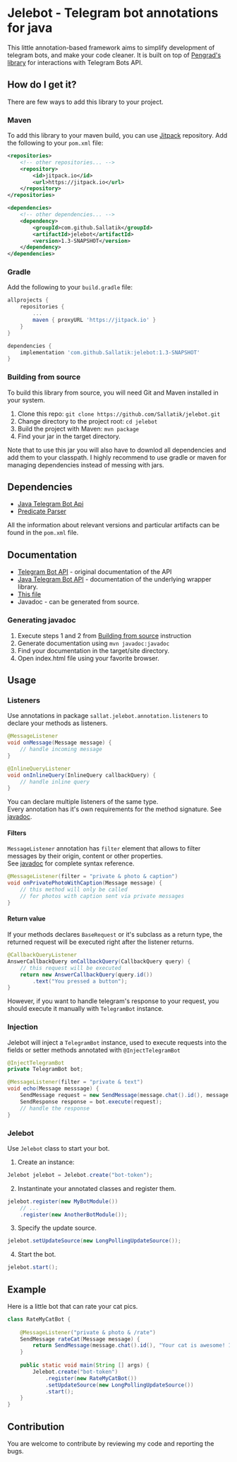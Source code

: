 # Jelebot - Telegram bot annotations for java

This little annotation-based framework aims to simplify development of telegram bots, and make your code cleaner.
It is built on top of [Pengrad's library](https://github.com/pengrad/java-telegram-bot-api) for interactions with Telegram Bots API.

## How do I get it?

There are few ways to add this library to your project.

### Maven

To add this library to your maven build, you can use [Jitpack](https://jitpack.io) repository.
Add the following to your `pom.xml` file:

```xml
<repositories>
	<!-- other repositories... --> 
	<repository>
		<id>jitpack.io</id>
		<url>https://jitpack.io</url>
	</repository>
</repositories>

<dependencies>
	<!-- other dependencies... -->
	<dependency>
		<groupId>com.github.Sallatik</groupId>
		<artifactId>jelebot</artifactId>
		<version>1.3-SNAPSHOT</version>
	</dependency>
</dependencies>
```

### Gradle

Add the following to your `build.gradle` file:

```groovy
allprojects {
    repositories {
        ...
        maven { proxyURL 'https://jitpack.io' }
    }
}

dependencies {
    implementation 'com.github.Sallatik:jelebot:1.3-SNAPSHOT'
}
```

### Building from source

To build this library from source, you will need Git and Maven installed in your system.

1. Clone this repo: `git clone https://github.com/Sallatik/jelebot.git`
2. Change directory to the project root: `cd jelebot`
3. Build the project with Maven: `mvn package`
4. Find your jar in the target directory.

Note that to use this jar you will also have to downlod all dependencies and add them to your classpath.
I highly recommend to use gradle or maven for managing dependencies instead of messing with jars.

## Dependencies

- [Java Telegram Bot Api](https://github.com/pengrad/java-telegram-bot-api)
- [Predicate Parser](https://github.com/Sallatik/predicate-parser)

All the information about relevant versions and particular artifacts can be found in the `pom.xml` file.

## Documentation

- [Telegram Bot API](https://core.telegram.org/bots/api) - original documentation of the API
- [Java Telegram Bot API](https://github.com/pengrad/java-telegram-bot-api/blob/master/README.md) - documentation of the underlying wrapper library.
- [This file](#usage)
- Javadoc - can be generated from source.

### Generating javadoc 

1. Execute steps 1 and 2 from [Building from source](#building-from-source) instruction
2. Generate documentation using `mvn javadoc:javadoc`
3. Find your documentation in the target/site directory.
4. Open index.html file using your favorite browser.

## Usage

### Listeners

Use annotations in package `sallat.jelebot.annotation.listeners` to declare your methods as listeners.
```java
@MessageListener
void onMessage(Message message) {
    // handle incoming message
}

@InlineQueryListener
void onInlineQuery(InlineQuery callbackQuery) {
    // handle inline query
}
```
You can declare multiple listeners of the same type.  
Every annotation has it's own requirements for the method signature. See [javadoc](#generating-javadoc).
#### Filters
`MessageListener` annotation has `filter` element that allows to filter messages by their origin, content or other properties.  
See [javadoc](#generating-javadoc) for complete syntax reference.
```java
@MessageListener(filter = "private & photo & caption")
void onPrivatePhotoWithCaption(Message message) {
    // this method will only be called
    // for photos with caption sent via private messages
}
```
#### Return value
If your methods declares `BaseRequest` or it's subclass as a return type, the returned request will be executed right after the listener returns.
```java
@CallbackQueryListener
AnswerCallbackQuery onCallbackQuery(CallbackQuery query) {
    // this request will be executed
    return new AnswerCallbackQuery(query.id())
        .text("You pressed a button");
}
```
However, if you want to handle telegram's response to your request, you should execute it manually with `TelegramBot` instance.
### Injection
Jelebot will inject a `TelegramBot` instance, 
used to execute requests into the fields or setter methods annotated with `@InjectTelegramBot`
```java
@InjectTelegramBot
private TelegramBot bot;

@MessageListener(filter = "private & text")
void echo(Message messsage) {
    SendMessage request = new SendMessage(message.chat().id(), message.text());
    SendResponse response = bot.execute(request);
    // handle the response
}
```
### Jelebot
Use `Jelebot` class to start your bot.
1. Create an instance:
```java
Jelebot jelebot = Jelebot.create("bot-token");
```
2. Instantinate your annotated classes and register them.
```java
jelebot.register(new MyBotModule())
    // ...
    .register(new AnotherBotModule());
```
3. Specify the update source.
```java
jelebot.setUpdateSource(new LongPollingUpdateSource());
```
4. Start the bot.
```java
jelebot.start();
```
## Example
Here is a little bot that can rate your cat pics.
```java
class RateMyCatBot {
    
    @MessageListener("private & photo & /rate")
    SendMessage rateCat(Message message) {
        return SendMessage(message.chat().id(), "Your cat is awesome! 10/10");
    }
    
    public static void main(String [] args) {
        Jelebot.create("bot-token")
            .register(new RateMyCatBot())
            .setUpdateSource(new LongPollingUpdateSource())
            .start();
    }
}
```
## Contribution

You are welcome to contribute by reviewing my code and reporting the bugs.

